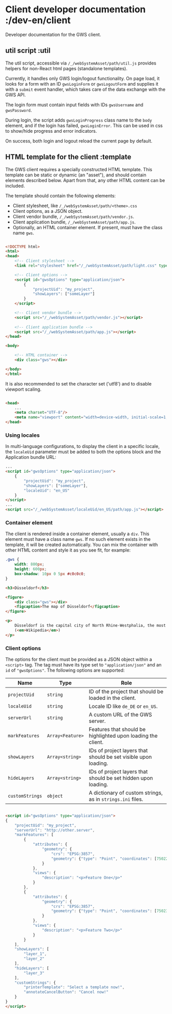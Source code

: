# Client developer documentation :/dev-en/client

Developer documentation for the GWS client.

## util script :util

The util script, accessible via `/_/webSystemAsset/path/util.js` provides helpers for non-React html pages (standalone templates). 

Currently, it handles only GWS login/logout functionality. On page load, it looks for a form with an ID `gwsLoginForm` or `gwsLogoutForm` and 
supplies it with a `submit` event handler, which takes care of the data exchange with the GWS API.

The login form must contain input fields with IDs `gwsUsername` and `gwsPassword`.

During login, the script adds `gwsLoginProgress` class name to the `body` element, and if the login has failed, `gwsLoginError`.
This can be used in css to show/hide progress and error indicators.

On success, both login and logout reload the current page by default.


## HTML template for the client :template

The GWS client requires a specially constructed HTML template. This template can be static or dynamic (an "asset"), and
should contain elements described below. Apart from that, any other HTML content can be included.

The template should contain the following elements:

- Client stylesheet, like `/_/webSystemAsset/path/<theme>.css`
- Client options, as a JSON object.
- Client vendor bundle, `/_/webSystemAsset/path/vendor.js`.
- Client application bundle, `/_/webSystemAsset/path/app.js`.
- Optionally, an HTML container element. If present, must have the class name `gws`.

```html title="Example:"

<!DOCTYPE html>
<html>
<head>
    <!-- Client stylesheet -->
    <link rel="stylesheet" href="/_/webSystemAsset/path/light.css" type="text/css"/>

    <!-- Client options -->
    <script id="gwsOptions" type="application/json">
        {
            "projectUid": "my_project",
            "showLayers": ["someLayer"]
        }
    </script>

    <!-- Client vendor bundle -->
    <script src="/_/webSystemAsset/path/vendor.js"></script>
    
    <!-- Client application bundle -->
    <script src="/_/webSystemAsset/path/app.js"></script>
</head>

<body>

    <!-- HTML container -->
    <div class="gws"></div>

</body>
</html>
```

It is also recommended to set the character set ('utf8') and to disable viewport scaling.

```html

<head>
    ...
    <meta charset="UTF-8"/>
    <meta name="viewport" content="width=device-width, initial-scale=1, maximum-scale=1, user-scalable=0"/>
</head>
```

### Using locales

In multi-language configurations, to display the client in a specific locale, the `localeUid` parameter
must be added to both the options block and the Application bundle URL:

```html title="Example:"
...
<script id="gwsOptions" type="application/json">
    {
        "projectUid": "my_project",
        "showLayers": ["someLayer"],
        "localeUid": "en_US"
    }
</script>
...
<script src="/_/webSystemAsset/localeUid/en_US/path/app.js"></script>
```

### Container element

The client is rendered inside a container element, usually a `div`. This element must have a class name `gws`. If no
such element exists in the template, it will be created automatically. You can mix the container with other HTML content
and style it as you see fit, for example:

```css title="CSS:"
.gws {
    width: 800px;
    height: 600px;
    box-shadow: 10px 0 5px #c0c0c0;
}
```

```html title="HTML:"
<h3>Düsseldorf</h3>

<figure>
    <div class="gws"></div>
    <figcaption>The map of Düsseldorf</figcaption>
</figure>

<p>
    Düsseldorf is the capital city of North Rhine-Westphalia, the most populous state of Germany.
    (<em>Wikipedia</em>)
</p>

```

### Client options

The options for the client must be provided as a JSON object within a `<script>` tag. The tag must have its type set
to `"application/json"` and an `id` of `"gwsOptions"`. The following options are supported:

| Name            | Type             | Role                                                           |
|-----------------|------------------|----------------------------------------------------------------|
| `projectUid`    | `string`         | ID of the project that should be loaded in the client.         |
| `localeUid`     | `string`         | Locale ID like `de_DE` or `en_US`.                             |
| `serverUrl`     | `string`         | A custom URL of the GWS server.                                |
| `markFeatures`  | `Array<Feature>` | Features that should be highlighted upon loading the client.   |
| `showLayers`    | `Array<string>`  | IDs of project layers that should be set visible upon loading. |
| `hideLayers`    | `Array<string>`  | IDs of project layers that should be set hidden upon loading.  |
| `customStrings` | `object`         | A dictionary of custom strings, as in `strings.ini` files.     |

```html title="Example:"

<script id="gwsOptions" type="application/json">
{
    "projectUid": "my_project",
    "serverUrl": "http://other.server",
    "markFeatures": [
        {
            "attributes": {
                "geometry": {
                    "crs": "EPSG:3857",
                    "geometry": {"type": "Point", "coordinates": [750220, 6674533]}
                }
            },
            "views": {
                "description": "<p>Feature One</p>"
            }
        },
        {
            "attributes": {
                "geometry": {
                    "crs": "EPSG:3857",
                    "geometry": {"type": "Point", "coordinates": [750230, 6674593]}
                }
            },
            "views": {
                "description": "<p>Feature Two</p>"
            }
        }
    ],
    "showLayers": [
        "layer_1",
        "layer_2"
    ],
    "hideLayers": [
        "layer_3"
    ],
    "customStrings": {
        "printerTemplate": "Select a template now!",
        "annotateCancelButton": "Cancel now!"
    }
}
</script>
```
